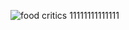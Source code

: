 ![food critics](https://www.thetimes.co.uk/imageserver/image/%2Fmethode%2Ftimes%2Fprod%2Fweb%2Fbin%2Fda6a9322-e6a6-11e9-bc3e-661ff0438ed9.png?crop=1600%2C900%2C0%2C0&resize=1500)
11111111111111
